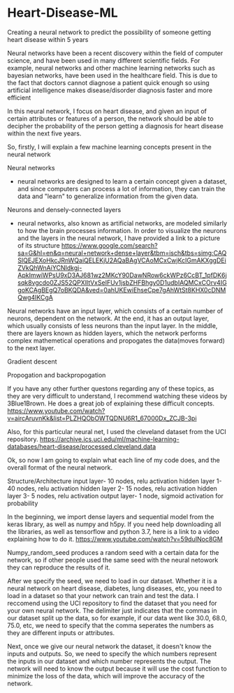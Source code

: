# Heart-Disease-ML
Creating a neural network to predict the possibility of someone getting heart disease within 5 years

Neural networks have been a recent discovery within the field of computer science, and have been used in many different scientific fields. For example, neural networks and other machine learning networks such as bayesian networks, have been used in the healthcare field. This is due to the fact that doctors cannot diagnose a patient quick enough so using artificial intelligence makes disease/disorder diagnosis faster and more efficient

In this neural network, I focus on heart disease, and given an input of certain attributes or features of a person, the network should be able to decipher the probability of the person getting a diagnosis for heart disease within the next five years.

So, firstly, I will explain a few machine learning concepts present in the neural network 


Neural networks
- neural networks are designed to learn a certain concept given a dataset, and since computers can process a lot of information, they can train the data and "learn" to generalize information from the given data.


Neurons and densely-connected layers
- neural networks, also known as artificial networks, are modeled similarly to how the brain processes information. In order to visualize the neurons and the layers in the neural network, I have provided a link to a picture of its structure
https://www.google.com/search?sa=G&hl=en&q=neural+network+dense+layer&tbm=isch&tbs=simg:CAQSlQEJEXoHkcJRnWQaiQELEKjU2AQaBAgVCAoMCxCwjKcIGmAKXggDEiZVkQhWnAiYCNIdkgj-ApkImwiWPsU9xD3AJ681wz2MKcY90DawNRow6ckWPz6CcBT_1pfDK6jsqk8vgcdo0ZJS52QPXlItVxSeIFUv1jsbZHFBhgy0D1udbIAQMCxCOrv4IGgoKCAgBEgQ7oBKQDA&ved=0ahUKEwiEhseCpe7gAhWtSt8KHX0cDNMQwg4IKCgA

Neural networks have an input layer, which consists of a certain number of neurons, dependent on the network. At the end, it has an output layer, which usually consists of less neurons than the input layer. In the middle, there are layers known as hidden layers, which the network performs complex mathemetical operations and propogates the data(moves forward) to the next layer.




Gradient descent




Propogation and backpropogation



If you have any other further questons regarding any of these topics, as they are very difficult to understand, I recommend watching these videos by 3Blue1Brown. He does a great job of explaining these difficult concepts.
https://www.youtube.com/watch?v=aircAruvnKk&list=PLZHQObOWTQDNU6R1_67000Dx_ZCJB-3pi

Also, for this particular neural net, I used the cleveland dataset from the UCI repository. https://archive.ics.uci.edu/ml/machine-learning-databases/heart-disease/processed.cleveland.data

Ok, so now I am going to explain what each line of my code does, and the overall format of the neural network.


Structure/Architecture
input layer- 10 nodes, relu activation
hidden layer 1- 40 nodes, relu activation
hidden layer 2- 15 nodes, relu activation
hidden layer 3- 5 nodes, relu activation
output layer- 1 node, sigmoid activation for probability



In the beginning, we import dense layers and sequential model from the keras library, as well as numpy and h5py. If you need help downloading all the libraries, as well as tensorflow and python 3.7, here is a link to a video explaining how to do it. 
https://www.youtube.com/watch?v=59duINoc8GM


Numpy_random_seed produces a random seed with a certain data for the network, so if other people used the same seed with the neural netowork they can reproduce the results of it.



After we specify the seed, we need to load in our dataset. Whether it is a neural network on heart disease, diabetes, lung diseases, etc, you need to load in a dataset so that your network can train and test the data.  I reccomend using the UCI repository to find the dataset that you need for your own neural network. The delimiter just indicates that the commas in our dataset split up the data, so for example, if our data went like 30.0, 68.0, 75.0, etc,  we need to specify that the comma seperates the numbers as they are different inputs or attributes. 


Next, once we give our neural network the dataset, it doesn't know the inputs and outputs. So, we need to specify the which numbers represent the inputs in our dataset and which number represents the output. The network will need to know the output because it will use the cost function to minimize the loss of the data, which will improve the accuracy of the network.



